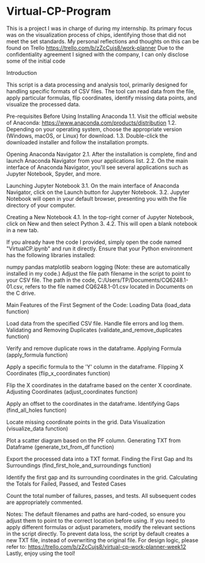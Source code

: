 # Virtual-CP-Program
This is a project I was in charge of during my internship. Its primary focus was on the visualization process of chips, identifying those that did not meet the set standards. My personal reflections and thoughts on this can be found on Trello https://trello.com/b/zZcCujs8/work-planner 
Due to the confidentiality agreement I signed with the company, I can only disclose some of the initial code

Introduction

This script is a data processing and analysis tool, primarily designed for handling specific formats of CSV files. The tool can read data from the file, apply particular formulas, flip coordinates, identify missing data points, and visualize the processed data.

Pre-requisites Before Using
Installing Anaconda
1.1. Visit the official website of Anaconda: https://www.anaconda.com/products/distribution
1.2. Depending on your operating system, choose the appropriate version (Windows, macOS, or Linux) for download.
1.3. Double-click the downloaded installer and follow the installation prompts.

Opening Anaconda Navigator
2.1. After the installation is complete, find and launch Anaconda Navigator from your applications list.
2.2. On the main interface of Anaconda Navigator, you'll see several applications such as Jupyter Notebook, Spyder, and more.

Launching Jupyter Notebook
3.1. On the main interface of Anaconda Navigator, click on the Launch button for Jupyter Notebook.
3.2. Jupyter Notebook will open in your default browser, presenting you with the file directory of your computer.

Creating a New Notebook
4.1. In the top-right corner of Jupyter Notebook, click on New and then select Python 3.
4.2. This will open a blank notebook in a new tab.

If you already have the code I provided, simply open the code named "VirtualCP.ipynb" and run it directly. Ensure that your Python environment has the following libraries installed:

numpy
pandas
matplotlib
seaborn
logging
(Note: these are automatically installed in my code.) Adjust the file path filename in the script to point to your CSV file. The path in the code, C:/Users/TP/Documents/CQ6248.1-01.csv, refers to the file named CQ6248.1-01.csv located in Documents on the C drive.

Main Features of the First Segment of the Code:
Loading Data (load_data function)

Load data from the specified CSV file.
Handle file errors and log them.
Validating and Removing Duplicates (validate_and_remove_duplicates function)

Verify and remove duplicate rows in the dataframe.
Applying Formula (apply_formula function)

Apply a specific formula to the 'Y' column in the dataframe.
Flipping X Coordinates (flip_x_coordinates function)

Flip the X coordinates in the dataframe based on the center X coordinate.
Adjusting Coordinates (adjust_coordinates function)

Apply an offset to the coordinates in the dataframe.
Identifying Gaps (find_all_holes function)

Locate missing coordinate points in the grid.
Data Visualization (visualize_data function)

Plot a scatter diagram based on the PF column.
Generating TXT from Dataframe (generate_txt_from_df function)

Export the processed data into a TXT format.
Finding the First Gap and Its Surroundings (find_first_hole_and_surroundings function)

Identify the first gap and its surrounding coordinates in the grid.
Calculating the Totals for Failed, Passed, and Tested Cases

Count the total number of failures, passes, and tests.
All subsequent codes are appropriately commented.

Notes:
The default filenames and paths are hard-coded, so ensure you adjust them to point to the correct location before using.
If you need to apply different formulas or adjust parameters, modify the relevant sections in the script directly.
To prevent data loss, the script by default creates a new TXT file, instead of overwriting the original file.
For design logic, please refer to: https://trello.com/b/zZcCujs8/virtual-cp-work-planner-week12
Lastly, enjoy using the tool!
